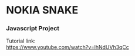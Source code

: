 # NOKIA SNAKE

### Javascript Project

Tutorial link:  
https://www.youtube.com/watch?v=lhNdUVh3qCc
